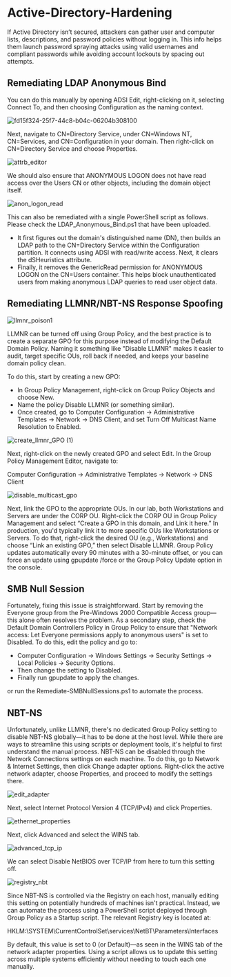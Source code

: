 # Active-Directory-Hardening
If Active Directory isn’t secured, attackers can gather user and computer lists, descriptions, and password policies without logging in. This info helps them launch password spraying attacks using valid usernames and compliant passwords while avoiding account lockouts by spacing out attempts.

## Remediating LDAP Anonymous Bind

You can do this manually by opening ADSI Edit, right-clicking on it, selecting Connect To, and then choosing Configuration as the naming context.

![fd15f324-25f7-44c8-b04c-06204b308100](https://github.com/user-attachments/assets/8bfcc60d-c534-479a-9e25-21cabf3c699b)

Next, navigate to CN=Directory Service, under CN=Windows NT, CN=Services, and CN=Configuration in your domain. Then right-click on CN=Directory Service and choose Properties.

![attrb_editor](https://github.com/user-attachments/assets/33721b4f-08d2-4b50-8055-8fcf3fb22afe)

We should also ensure that ANONYMOUS LOGON does not have read access over the Users CN or other objects, including the domain object itself.

![anon_logon_read](https://github.com/user-attachments/assets/d9a6e0ef-da9f-4cd9-8ca9-7b95c8647ada)

This can also be remediated with a single PowerShell script as follows. Please check the LDAP_Anonymous_Bind.ps1 that have been uploaded.

- It first figures out the domain's distinguished name (DN), then builds an LDAP path to the CN=Directory Service within the Configuration partition. It connects using ADSI with read/write access. Next, it clears the dSHeuristics attribute.
- Finally, it removes the GenericRead permission for ANONYMOUS LOGON on the CN=Users container. This helps block unauthenticated users from making anonymous LDAP queries to read user object data.

## Remediating LLMNR/NBT-NS Response Spoofing

![llmnr_poison1](https://github.com/user-attachments/assets/a993861b-8dfe-41bd-bcc3-a0bb722d4817)

LLMNR can be turned off using Group Policy, and the best practice is to create a separate GPO for this purpose instead of modifying the Default Domain Policy. Naming it something like "Disable LLMNR" makes it easier to audit, target specific OUs, roll back if needed, and keeps your baseline domain policy clean.

To do this, start by creating a new GPO:

- In Group Policy Management, right-click on Group Policy Objects and choose New.
- Name the policy Disable LLMNR (or something similar).
- Once created, go to Computer Configuration → Administrative Templates → Network → DNS Client, and set Turn Off Multicast Name Resolution to Enabled.

![create_llmnr_GPO (1)](https://github.com/user-attachments/assets/6c58d998-b670-4edf-8fa8-3657c91373f0)

Next, right-click on the newly created GPO and select Edit. In the Group Policy Management Editor, navigate to:

Computer Configuration → Administrative Templates → Network → DNS Client

![disable_multicast_gpo](https://github.com/user-attachments/assets/6d389d93-c8f4-4b3b-b2b7-d312cd63bc26)

Next, link the GPO to the appropriate OUs. In our lab, both Workstations and Servers are under the CORP OU. Right-click the CORP OU in Group Policy Management and select “Create a GPO in this domain, and Link it here.” In production, you'd typically link it to more specific OUs like Workstations or Servers. To do that, right-click the desired OU (e.g., Workstations) and choose “Link an existing GPO,” then select Disable LLMNR. Group Policy updates automatically every 90 minutes with a 30-minute offset, or you can force an update using gpupdate /force or the Group Policy Update option in the console.


## SMB Null Session

Fortunately, fixing this issue is straightforward. Start by removing the Everyone group from the Pre-Windows 2000 Compatible Access group—this alone often resolves the problem. As a secondary step, check the Default Domain Controllers Policy in Group Policy to ensure that "Network access: Let Everyone permissions apply to anonymous users" is set to Disabled. To do this, edit the policy and go to:
- Computer Configuration → Windows Settings → Security Settings → Local Policies → Security Options.
- Then change the setting to Disabled.
- Finally run gpupdate to apply the changes.

or run the Remediate-SMBNullSessions.ps1 to automate the process.

## NBT-NS

Unfortunately, unlike LLMNR, there's no dedicated Group Policy setting to disable NBT-NS globally—it has to be done at the host level. While there are ways to streamline this using scripts or deployment tools, it's helpful to first understand the manual process. NBT-NS can be disabled through the Network Connections settings on each machine. To do this, go to Network & Internet Settings, then click Change adapter options. Right-click the active network adapter, choose Properties, and proceed to modify the settings there.

![edit_adapter](https://github.com/user-attachments/assets/c0fd540e-7fc0-4cf0-8d52-603fc3c407c9)

Next, select Internet Protocol Version 4 (TCP/IPv4) and click Properties.

![ethernet_properties](https://github.com/user-attachments/assets/f32efeab-f3a7-4e3f-9364-840e70bc6f7c)

Next, click Advanced and select the WINS tab.

![advanced_tcp_ip](https://github.com/user-attachments/assets/fc3b6d8f-b771-4782-831b-b2ded27ff9c5)

We can select Disable NetBIOS over TCP/IP from here to turn this setting off.

![registry_nbt](https://github.com/user-attachments/assets/85746204-c0c6-44a3-93ae-a1124e880c0c)

Since NBT-NS is controlled via the Registry on each host, manually editing this setting on potentially hundreds of machines isn't practical. Instead, we can automate the process using a PowerShell script deployed through Group Policy as a Startup script. The relevant Registry key is located at:

HKLM:\SYSTEM\CurrentControlSet\services\NetBT\Parameters\Interfaces

By default, this value is set to 0 (or Default)—as seen in the WINS tab of the network adapter properties. Using a script allows us to update this setting across multiple systems efficiently without needing to touch each one manually.
